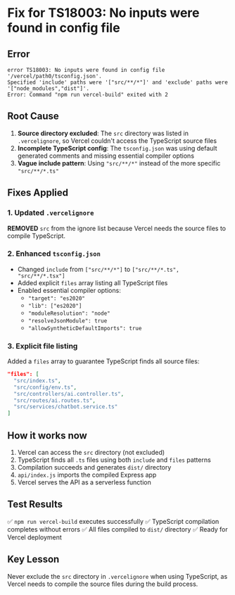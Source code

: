 # Fix for TS18003: No inputs were found in config file

## Error
```
error TS18003: No inputs were found in config file '/vercel/path0/tsconfig.json'. 
Specified 'include' paths were '["src/**/*"]' and 'exclude' paths were '["node_modules","dist"]'.
Error: Command "npm run vercel-build" exited with 2
```

## Root Cause
1. **Source directory excluded**: The `src` directory was listed in `.vercelignore`, so Vercel couldn't access the TypeScript source files
2. **Incomplete TypeScript config**: The `tsconfig.json` was using default generated comments and missing essential compiler options
3. **Vague include pattern**: Using `"src/**/*"` instead of the more specific `"src/**/*.ts"`

## Fixes Applied

### 1. Updated `.vercelignore`
**REMOVED** `src` from the ignore list because Vercel needs the source files to compile TypeScript.

### 2. Enhanced `tsconfig.json`
- Changed `include` from `["src/**/*"]` to `["src/**/*.ts", "src/**/*.tsx"]`
- Added explicit `files` array listing all TypeScript files
- Enabled essential compiler options:
  - `"target": "es2020"`
  - `"lib": ["es2020"]`
  - `"moduleResolution": "node"`
  - `"resolveJsonModule": true`
  - `"allowSyntheticDefaultImports": true`

### 3. Explicit file listing
Added a `files` array to guarantee TypeScript finds all source files:
```json
"files": [
  "src/index.ts",
  "src/config/env.ts",
  "src/controllers/ai.controller.ts",
  "src/routes/ai.routes.ts",
  "src/services/chatbot.service.ts"
]
```

## How it works now
1. Vercel can access the `src` directory (not excluded)
2. TypeScript finds all `.ts` files using both `include` and `files` patterns
3. Compilation succeeds and generates `dist/` directory
4. `api/index.js` imports the compiled Express app
5. Vercel serves the API as a serverless function

## Test Results
✅ `npm run vercel-build` executes successfully
✅ TypeScript compilation completes without errors
✅ All files compiled to `dist/` directory
✅ Ready for Vercel deployment

## Key Lesson
Never exclude the `src` directory in `.vercelignore` when using TypeScript, as Vercel needs to compile the source files during the build process.
